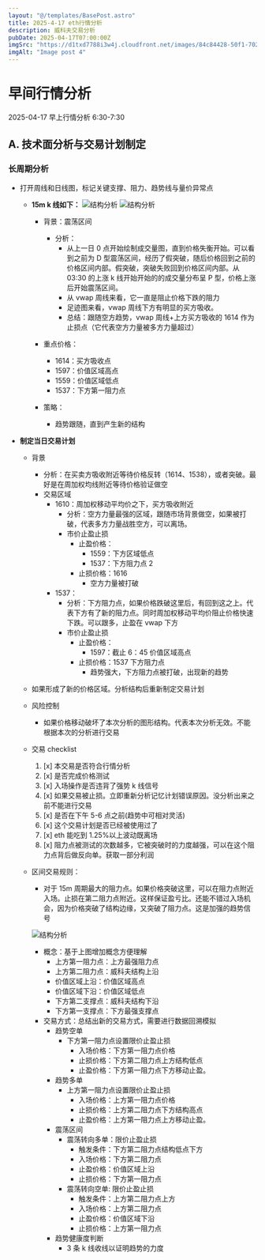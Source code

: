 ```yaml
---
layout: "@/templates/BasePost.astro"
title: 2025-4-17 eth行情分析
description: 威科夫交易分析
pubDate: 2025-04-17T07:00:00Z
imgSrc: "https://d1txd7788i3w4j.cloudfront.net/images/84c84428-50f1-7025-b778-548a97e9da87/2025-04-16/1744845870674-eth-15m.jpg"
imgAlt: "Image post 4"
---
```


# 早间行情分析

2025-04-17 早上行情分析 6:30-7:30

## A. 技术面分析与交易计划制定

### 长周期分析

- 打开周线和日线图，标记关键支撑、阻力、趋势线与量价异常点

  - **15m k 线如下：**
    ![结构分析](https://d1txd7788i3w4j.cloudfront.net/images/84c84428-50f1-7025-b778-548a97e9da87/2025-04-16/1744845870674-eth-15m.jpg)
    ![结构分析](https://d1txd7788i3w4j.cloudfront.net/images/84c84428-50f1-7025-b778-548a97e9da87/2025-04-16/1744845870647-tradinglite-3m.jpg)

    - 背景：震荡区间
      - 分析：
        - 从上一日 0 点开始绘制成交量图，直到价格失衡开始。可以看到之前为 D 型震荡区间，经历了假突破，随后价格回到之前的价格区间内部。假突破，突破失败回到价格区间内部。从 03:30 的上涨 k 线开始开始的的成交量分布呈 P 型，价格上涨后开始震荡区间。
        - 从 vwap 周线来看，它一直是阻止价格下跌的阻力
        - 足迹图来看，vwap 周线下方有明显的买方吸收。
        - 总结：跟随空方趋势，vwap 周线+上方买方吸收的 1614 作为止损点（它代表空方力量被多方力量超过）
    - 重点价格：

      - 1614：买方吸收点
      - 1597：价值区域高点
      - 1559：价值区域低点
      - 1537：下方第一阻力点

    - 策略：
      - 趋势跟随，直到产生新的结构

- **制定当日交易计划**

  - 背景
    - 分析：在买卖方吸收附近等待价格反转（1614、1538），或者突破。最好是在周加权均线附近等待价格验证做空
    - 交易区域
      - 1610：周加权移动平均价之下，买方吸收附近
        - 分析：空方力量最强的区域，跟随市场背景做空，如果被打破，代表多方力量战胜空方，可以离场。
        - 市价止盈止损
          - 止盈价格：
            - 1559：下方区域低点
            - 1537：下方阻力点 2
          - 止损价格：1616
            - 空方力量被打破
      - 1537：
        - 分析：下方阻力点，如果价格跌破这里后，有回到这之上。代表下方有了新的阻力点。同时周加权移动平均价阻止价格快速下跌。可以跟多，止盈在 vwap 下方
        - 市价止盈止损
          - 止盈价格：
            - 1597：截止 6：45 价值区域高点
          - 止损价格：1537 下方阻力点
            - 趋势强大，下方阻力点被打破，出现新的趋势
  - 如果形成了新的价格区域。分析结构后重新制定交易计划

  - 风险控制
    - 如果价格移动破坏了本次分析的图形结构。代表本次分析无效。不能根据本次的分析进行交易
  - 交易 checklist

    1. [x] 本交易是否符合行情分析
    2. [x] 是否完成价格测试
    3. [x] 入场操作是否违背了强势 k 线信号
    4. [x] 如果交易被止损。立即重新分析记忆计划错误原因。没分析出来之前不能进行交易
    5. [x] 是否在下午 5-6 点之前(趋势中可相对灵活)
    6. [x] 这个交易计划是否已经被使用过了
    7. [x] eth 能吃到 1.25%以上波动既离场
    8. [x] 阻力点被测试的次数越多，它被突破时的力度越强，可以在这个阻力点背后做反向单。获取一部分利润

  - 区间交易规则：

    - 对于 15m 周期最大的阻力点。如果价格突破这里，可以在阻力点附近入场。止损在第二阻力点附近。这样保证盈亏比。还能不错过入场机会，因为价格突破了结构边缘，又突破了阻力点。这是加强的趋势信号

    ![结构分析](https://d1txd7788i3w4j.cloudfront.net/images/84c84428-50f1-7025-b778-548a97e9da87/2025-03-28/1743167232237-tradingview15m.jpg)

    - 概念：基于上图增加概念方便理解
      - 上方第一阻力点：上方最强阻力点
      - 上方第二阻力点：威科夫结构上沿
      - 价值区域上沿：价值区域高点
      - 价值区域下沿：价值区域低点
      - 下方第二支撑点：威科夫结构下沿
      - 下方第一支撑点：下方最强支撑点
    - 交易方式：总结出新的交易方式，需要进行数据回溯模拟
      - 趋势空单
        - 下方第一阻力点设置限价止盈止损
          - 入场价格：下方第一阻力点价格
          - 止损价格：下方第二阻力点上方结构低点
          - 止盈价格：下方第一阻力点下方移动止盈。
      - 趋势多单
        - 上方第一阻力点设置限价止盈止损
          - 入场价格：上方第一阻力点价格
          - 止损价格：上方第二阻力点下方结构高点
          - 止盈价格：上方第一阻力点上方移动止盈。
      - 震荡区间
        - 震荡转向多单：限价止盈止损
          - 触发条件：下方第二阻力点结构低点下方
          - 入场价格：下方第二阻力点
          - 止盈价格：价值区域上沿
          - 止损价格：下方第一阻力点
        - 震荡转向空单: 限价止盈止损
          - 触发条件：上方第二阻力点上方
          - 入场价格：上方第二阻力点
          - 止盈价格：价值区域下沿
          - 止损价格：上方第一阻力点
      - 趋势健康度判断
        - 3 条 k 线收线以证明趋势的力度
